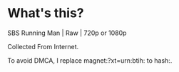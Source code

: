 # What's this?

SBS Running Man | Raw | 720p or 1080p

Collected From Internet.

To avoid DMCA, I replace magnet:?xt=urn:btih: to hash:.

